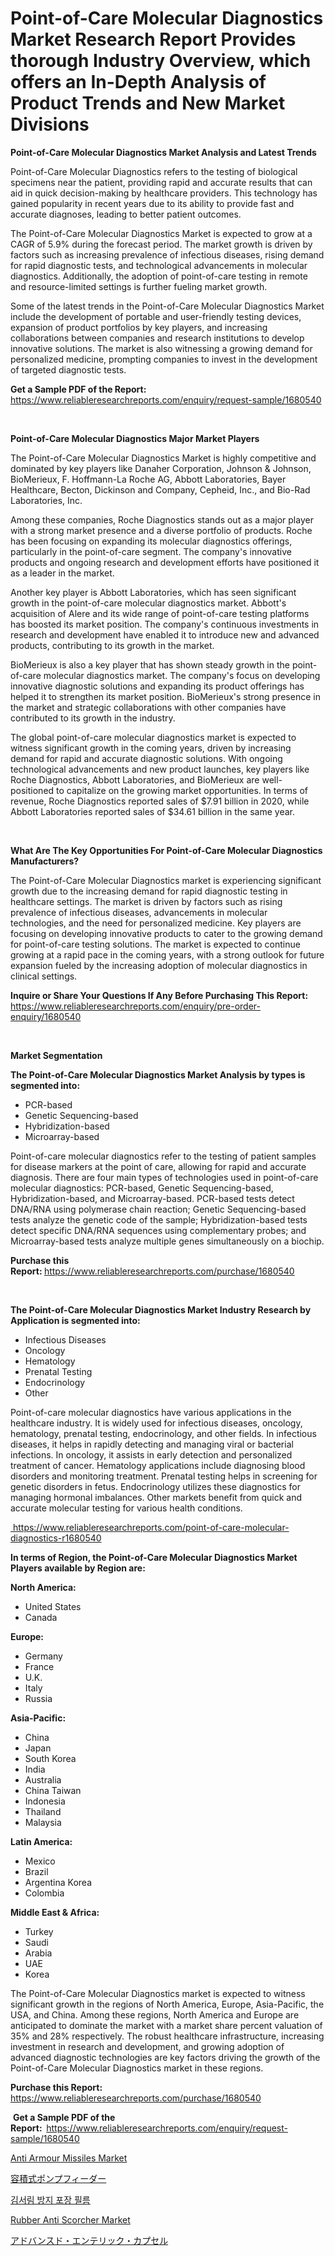 <p><h1>Point-of-Care Molecular Diagnostics Market Research Report Provides thorough Industry Overview, which offers an In-Depth Analysis of Product Trends and New Market Divisions</h1></p><p><strong>Point-of-Care Molecular Diagnostics Market Analysis and Latest Trends</strong></p>
<p><p>Point-of-Care Molecular Diagnostics refers to the testing of biological specimens near the patient, providing rapid and accurate results that can aid in quick decision-making by healthcare providers. This technology has gained popularity in recent years due to its ability to provide fast and accurate diagnoses, leading to better patient outcomes.</p><p>The Point-of-Care Molecular Diagnostics Market is expected to grow at a CAGR of 5.9% during the forecast period. The market growth is driven by factors such as increasing prevalence of infectious diseases, rising demand for rapid diagnostic tests, and technological advancements in molecular diagnostics. Additionally, the adoption of point-of-care testing in remote and resource-limited settings is further fueling market growth.</p><p>Some of the latest trends in the Point-of-Care Molecular Diagnostics Market include the development of portable and user-friendly testing devices, expansion of product portfolios by key players, and increasing collaborations between companies and research institutions to develop innovative solutions. The market is also witnessing a growing demand for personalized medicine, prompting companies to invest in the development of targeted diagnostic tests.</p></p>
<p><strong>Get a Sample PDF of the Report:&nbsp;</strong> <a href="https://www.reliableresearchreports.com/enquiry/request-sample/1680540">https://www.reliableresearchreports.com/enquiry/request-sample/1680540</a></p>
<p>&nbsp;</p>
<p><strong>Point-of-Care Molecular Diagnostics Major Market Players</strong></p>
<p><p>The Point-of-Care Molecular Diagnostics Market is highly competitive and dominated by key players like Danaher Corporation, Johnson & Johnson, BioMerieux, F. Hoffmann-La Roche AG, Abbott Laboratories, Bayer Healthcare, Becton, Dickinson and Company, Cepheid, Inc., and Bio-Rad Laboratories, Inc.</p><p>Among these companies, Roche Diagnostics stands out as a major player with a strong market presence and a diverse portfolio of products. Roche has been focusing on expanding its molecular diagnostics offerings, particularly in the point-of-care segment. The company's innovative products and ongoing research and development efforts have positioned it as a leader in the market.</p><p>Another key player is Abbott Laboratories, which has seen significant growth in the point-of-care molecular diagnostics market. Abbott's acquisition of Alere and its wide range of point-of-care testing platforms has boosted its market position. The company's continuous investments in research and development have enabled it to introduce new and advanced products, contributing to its growth in the market.</p><p>BioMerieux is also a key player that has shown steady growth in the point-of-care molecular diagnostics market. The company's focus on developing innovative diagnostic solutions and expanding its product offerings has helped it to strengthen its market position. BioMerieux's strong presence in the market and strategic collaborations with other companies have contributed to its growth in the industry.</p><p>The global point-of-care molecular diagnostics market is expected to witness significant growth in the coming years, driven by increasing demand for rapid and accurate diagnostic solutions. With ongoing technological advancements and new product launches, key players like Roche Diagnostics, Abbott Laboratories, and BioMerieux are well-positioned to capitalize on the growing market opportunities. In terms of revenue, Roche Diagnostics reported sales of $7.91 billion in 2020, while Abbott Laboratories reported sales of $34.61 billion in the same year.</p></p>
<p>&nbsp;</p>
<p><strong>What Are The Key Opportunities For Point-of-Care Molecular Diagnostics Manufacturers?</strong></p>
<p><p>The Point-of-Care Molecular Diagnostics market is experiencing significant growth due to the increasing demand for rapid diagnostic testing in healthcare settings. The market is driven by factors such as rising prevalence of infectious diseases, advancements in molecular technologies, and the need for personalized medicine. Key players are focusing on developing innovative products to cater to the growing demand for point-of-care testing solutions. The market is expected to continue growing at a rapid pace in the coming years, with a strong outlook for future expansion fueled by the increasing adoption of molecular diagnostics in clinical settings.</p></p>
<p><strong>Inquire or Share Your Questions If Any Before Purchasing This Report:</strong> <a href="https://www.reliableresearchreports.com/enquiry/pre-order-enquiry/1680540">https://www.reliableresearchreports.com/enquiry/pre-order-enquiry/1680540</a></p>
<p>&nbsp;</p>
<p><strong>Market Segmentation</strong></p>
<p><strong>The Point-of-Care Molecular Diagnostics Market Analysis by types is segmented into:</strong></p>
<p><ul><li>PCR-based</li><li>Genetic Sequencing-based</li><li>Hybridization-based</li><li>Microarray-based</li></ul></p>
<p><p>Point-of-care molecular diagnostics refer to the testing of patient samples for disease markers at the point of care, allowing for rapid and accurate diagnosis. There are four main types of technologies used in point-of-care molecular diagnostics: PCR-based, Genetic Sequencing-based, Hybridization-based, and Microarray-based. PCR-based tests detect DNA/RNA using polymerase chain reaction; Genetic Sequencing-based tests analyze the genetic code of the sample; Hybridization-based tests detect specific DNA/RNA sequences using complementary probes; and Microarray-based tests analyze multiple genes simultaneously on a biochip.</p></p>
<p><strong>Purchase this Report:&nbsp;</strong><a href="https://www.reliableresearchreports.com/purchase/1680540">https://www.reliableresearchreports.com/purchase/1680540</a></p>
<p>&nbsp;</p>
<p><strong>The Point-of-Care Molecular Diagnostics Market Industry Research by Application is segmented into:</strong></p>
<p><ul><li>Infectious Diseases</li><li>Oncology</li><li>Hematology</li><li>Prenatal Testing</li><li>Endocrinology</li><li>Other</li></ul></p>
<p><p>Point-of-care molecular diagnostics have various applications in the healthcare industry. It is widely used for infectious diseases, oncology, hematology, prenatal testing, endocrinology, and other fields. In infectious diseases, it helps in rapidly detecting and managing viral or bacterial infections. In oncology, it assists in early detection and personalized treatment of cancer. Hematology applications include diagnosing blood disorders and monitoring treatment. Prenatal testing helps in screening for genetic disorders in fetus. Endocrinology utilizes these diagnostics for managing hormonal imbalances. Other markets benefit from quick and accurate molecular testing for various health conditions.</p></p>
<p><a href="https://www.reliableresearchreports.com/point-of-care-molecular-diagnostics-r1680540">&nbsp;https://www.reliableresearchreports.com/point-of-care-molecular-diagnostics-r1680540</a></p>
<p><strong>In terms of Region, the Point-of-Care Molecular Diagnostics Market Players available by Region are:</strong></p>
<p>
    <p> <strong> North America: </strong>
        <ul>
            <li>United States</li>
            <li>Canada</li>
        </ul>
        </p> 
    <p> <strong> Europe: </strong>
        <ul>
            <li>Germany</li>
            <li>France</li>
            <li>U.K.</li>
            <li>Italy</li>
            <li>Russia</li>
        </ul>
        </p> 
    <p> <strong> Asia-Pacific: </strong>
        <ul>
            <li>China</li>
            <li>Japan</li>
            <li>South Korea</li>
            <li>India</li>
            <li>Australia</li>
            <li>China Taiwan</li>
            <li>Indonesia</li>
            <li>Thailand</li>
            <li>Malaysia</li>
        </ul>
        </p> 
    <p> <strong> Latin America: </strong>
        <ul>
            <li>Mexico</li>
            <li>Brazil</li>
            <li>Argentina Korea</li>
            <li>Colombia</li>
        </ul>
        </p> 
    <p> <strong> Middle East & Africa: </strong>
        <ul>
            <li>Turkey</li>
            <li>Saudi</li>
            <li>Arabia</li>
            <li>UAE</li>
            <li>Korea</li>
        </ul>
    </p>
    </p>
<p><p>The Point-of-Care Molecular Diagnostics market is expected to witness significant growth in the regions of North America, Europe, Asia-Pacific, the USA, and China. Among these regions, North America and Europe are anticipated to dominate the market with a market share percent valuation of 35% and 28% respectively. The robust healthcare infrastructure, increasing investment in research and development, and growing adoption of advanced diagnostic technologies are key factors driving the growth of the Point-of-Care Molecular Diagnostics market in these regions.</p></p>
<p><strong>Purchase this Report: </strong><a href="https://www.reliableresearchreports.com/purchase/1680540">https://www.reliableresearchreports.com/purchase/1680540</a></p>
<p>&nbsp;<strong>Get a Sample PDF of the Report:&nbsp;&nbsp;</strong><a href="https://www.reliableresearchreports.com/enquiry/request-sample/1680540">https://www.reliableresearchreports.com/enquiry/request-sample/1680540</a></p>
<p><strong></strong></p>
<p><p><a href="https://github.com/nathandecarvalho/Market-Research-Report-List-3/blob/main/anti-armour-missiles-market.md">Anti Armour Missiles Market</a></p><p><a href="https://github.com/Fatimaklein1/Market-Research-Report-List-1/blob/main/7776952100613.md">容積式ポンプフィーダー</a></p><p><a href="https://github.com/alpinestartsekian/Market-Research-Report-List-1/blob/main/794683494153.md">김서림 방지 포장 필름</a></p><p><a href="https://github.com/julyju69/Market-Research-Report-List-3/blob/main/rubber-anti-scorcher-market.md">Rubber Anti Scorcher Market</a></p><p><a href="https://github.com/CloydAbbott2023/Market-Research-Report-List-2/blob/main/8179330100612.md">アドバンスド・エンテリック・カプセル</a></p></p>